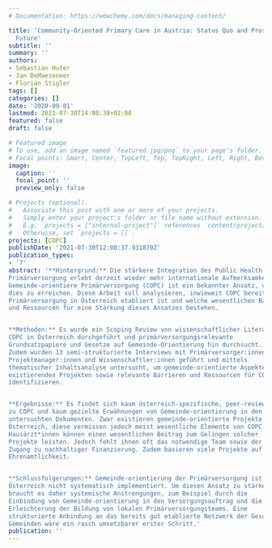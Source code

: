 ```yaml
---
# Documentation: https://wowchemy.com/docs/managing-content/

title: 'Community-Oriented Primary Care in Austria: Status Quo and Prospects for the
  Future'
subtitle: ''
summary: ''
authors:
- Sebastian Huter
- Jan DeMaeseneer
- Florian Stigler
tags: []
categories: []
date: '2020-09-01'
lastmod: 2021-07-30T14:08:38+02:00
featured: false
draft: false

# Featured image
# To use, add an image named `featured.jpg/png` to your page's folder.
# Focal points: Smart, Center, TopLeft, Top, TopRight, Left, Right, BottomLeft, Bottom, BottomRight.
image:
  caption: ''
  focal_point: ''
  preview_only: false

# Projects (optional).
#   Associate this post with one or more of your projects.
#   Simply enter your project's folder or file name without extension.
#   E.g. `projects = ["internal-project"]` references `content/project/deep-learning/index.md`.
#   Otherwise, set `projects = []`.
projects: [COPC]
publishDate: '2021-07-30T12:08:37.931870Z'
publication_types:
- '7'
abstract: '**Hintergrund:** Die stärkere Integration des Public Health-Ansatzes in die
Primärversorgung erlebt derzeit wieder mehr internationale Aufmerksamkeit.
Gemeinde-orientiere Primärversorgung (COPC) ist ein bekannter Ansatz, um
dies zu erreichen. Diese Arbeit soll analysieren, inwieweit COPC bereits in der
Primärversorgung in Österreich etabliert ist und welche wesentlichen Barrieren
und Ressourcen für eine Stärkung dieses Ansatzes bestehen.   


**Methoden:** Es wurde ein Scoping Review von wissenschaftlicher Literatur zu
COPC in Österreich durchgeführt und primärversorgungsrelevante
Grundsatzpapiere und Gesetze auf Gemeinde-Orientierung hin durchsucht.
Zudem wurden 13 semi-strukturierte Interviews mit Primärversorger:innen,
Projektmanager:innen und Wissenschaftler:innen geführt und mittels
thematischer Inhaltsanalyse untersucht, um gemeinde-orientierte Aspekte in
existierenden Projekten sowie relevante Barrieren und Ressourcen für COPC zu
identifizieren.    


**Ergebnisse:** Es findet sich kaum österreich-spezifische, peer-reviewte Literatur
zu COPC und kaum gezielte Erwähnungen von Gemeinde-orientierung in den
untersuchten Dokumenten. Zwar existieren gemeinde-orientierte Projekte in
Österreich, diese vermissen jedoch meist wesentliche Elemente von COPC.
Hausärzt*innen können einen wesentlichen Beitrag zum Gelingen solcher
Projekte leisten. Jedoch fehlt ihnen oft das notwendige Team sowie der einfache
Zugang zu nachhaltiger Finanzierung. Zudem basieren viele Projekte auf
Ehrenamtlichkeit.  


**Schlussfolgerungen:** Gemeinde-orientierung der Primärversorgung ist in
Österreich nicht systematisch implementiert. Um diesen Ansatz zu stärken
braucht es daher systemische Anstrengungen, zum Beispiel durch die
Einbindung von Gemeinde-orientierung in den Versorgungsauftrag und die
Erleichterung der Bildung von lokalen Primärversorgungsteams. Eine
strukturierte Anbindung an das bereits gut etablierte Netzwerk der Gesunden
Gemeinden wäre ein rasch umsetzbarer erster Schritt.'
publication: ''
---
```

